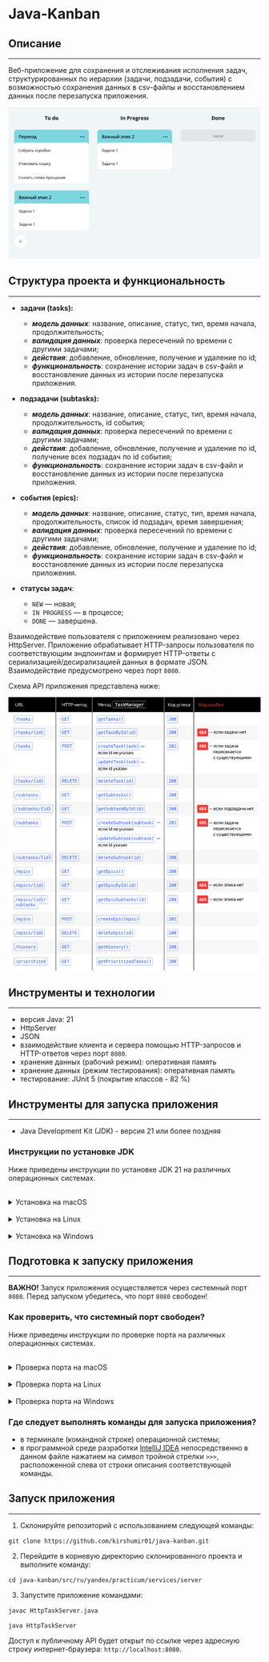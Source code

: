 # Java-Kanban

## Описание
___

Веб-приложение для сохранения и отслеживания исполнения задач, структурированных по иерархии (задачи, подзадачи, события)
с возможностью сохранения данных в csv-файлы и восстановлением данных после перезапуска приложения.

![](https://github.com/kirshumir01/java-kanban/blob/main/java-kanban.png)

## Структура проекта и функциональность
___

- **задачи (tasks):**
    - **_модель данных_**: название, описание, статус, тип, время начала, продолжительность;
    - **_валидация данных_**: проверка пересечений по времени с другими задачами;
    - **_действия_**: добавление, обновление, получение и удаление по id;
    - **_функциональность_**: сохранение истории задач в csv-файл и восстановление данных из истории после перезапуска приложения.

- **подзадачи (subtasks):**
    - **_модель данных_**: название, описание, статус, тип, время начала, продолжительность, id события;
    - **_валидация данных_**: проверка пересечений по времени с другими задачами;
    - **_действия_**: добавление, обновление, получение и удаление по id, получение всех подзадач по id события;
    - **_функциональность_**: сохранение истории задач в csv-файл и восстановление данных из истории после перезапуска приложения.

- **события (epics):**
    - **_модель данных_**: название, описание, статус, тип, время начала, продолжительность, список id подзадач, время завершения;
    - **_валидация данных_**: проверка пересечений по времени с другими задачами;
    - **_действия_**: добавление, обновление, получение и удаление по id;
    - **_функциональность_**: сохранение истории задач в csv-файл и восстановление данных из истории после перезапуска приложения.

- **статусы задач**:
    - ```NEW``` — новая;
    - ```IN PROGRESS``` — в процессе;
    - ```DONE``` — завершена.

Взаимодействие пользователя с приложением реализовано через HttpServer.
Приложение обрабатывает HTTP-запросы пользователя по соответствующим эндпоинтам и формирует HTTP-ответы с сериализацией/десирализацией данных в формате JSON.
Взаимодействие предусмотрено через порт ```8080```.

Схема API приложения представлена ниже:

![](https://github.com/kirshumir01/java-kanban/blob/main/java-kanban-api.png)

## Инструменты и технологии
___

- версия Java: 21
- HttpServer
- JSON
- взаимодействие клиента и сервера помощью HTTP-запросов и HTTP-ответов через порт ```8080```.
- хранение данных (рабочий режим): оперативная память 
- хранение данных (режим тестирования): оперативная память
- тестирование: JUnit 5 (покрытие классов - 82 %)

## Инструменты для запуска приложения
___

- Java Development Kit (JDK) - версия 21 или более поздняя

### Инструкции по установке JDK

Ниже приведены инструкции по установке JDK 21 на различных операционных системах.

<br>

<details>

<summary> Установка на macOS </summary>

Установите Homebrew запуском следующей команды в терминале (командной строке) операционной системы:

```shell
/bin/bash -c "$(curl -fsSL https://raw.githubusercontent.com/Homebrew/install/HEAD/install.sh)"
```

Установите JDK 21 с помощью Homebrew:

```shell
brew install openjdk@21
```

Создайте символическую ссылку, чтобы система могла найти JDK:

```shell
sudo ln -sfn /opt/homebrew/opt/openjdk@21/libexec/openjdk.jdk /Library/Java/JavaVirtualMachines/openjdk-21.jdk
```

Добавьте JDK 21 в PATH. Откройте файл .zshrc (или .bash_profile, в зависимости от используемой оболочки) и добавьте следующую строку:

```
echo 'export PATH="/opt/homebrew/opt/openjdk@21/bin:$PATH"' >> ~/.zshrc
```

Перезагрузите терминал или примените изменения с помощью команды:

```shell
source ~/.zshrc
```

Проверьте установленную версию Java:

```shell
java -version
```
</details>

<br>

<details>

<summary> Установка на Linux </summary>

Откройте терминал и выполните команду для обновления списка пакетов:

```shell
sudo apt update
```

Установите JDK 21:

```shell
sudo apt install openjdk-21-jdk
```

Убедитесь, что JDK установлен и настроен корректно:

```shell
java -version
```

</details>

<br>

<details>

<summary> Установка на Windows </summary>

1. Скачайте установочный файл JDK 21 с официального сайта [Oracle](https://www.oracle.com/java/technologies/javase/jdk21-archive-downloads.html) или OpenJDK.

2. Запустите установочный файл и следуйте инструкциям установщика.

3. После установки настройте переменную среды JAVA_HOME:
- откройте ```Системные настройки``` > ```Переменные среды```;
- в разделе ```Системные переменные``` нажмите ```Создать``` и введите:
  - имя переменной: ```JAVA_HOME```
  - значение переменной: путь к установленной JDK (например, ```C:\Program Files\Java\jdk-21```).
- добавьте ```JAVA_HOME\bin``` в переменную Path.

4. Проверьте версию Java в командной строке:

```shell
java -version
```

</details>

## Подготовка к запуску приложения
___

**ВАЖНО!** Запуск приложения осуществляется через системный порт ```8080```. Перед запуском убедитесь, что порт ```8080``` свободен!

### Как проверить, что системный порт свободен?

Ниже приведены инструкции по проверке порта на различных операционных системах.

<br>

<details>

<summary> Проверка порта на macOS </summary>

Откройте терминал.

Выполните следующую команду, заменив ```PORT``` на номер порта, который нужно проверить:

```
lsof -i :PORT
```

Если порт занят, команда выведет список процессов, использующих порт. Для завершения процесса используйте команду:

```
kill -9 PID
```
где ```PID``` — идентификатор процесса из вывода предыдущей команды.

Если порт свободен, команда не вернет никаких данных.

</details>

<br>

<details>

<summary> Проверка порта на Linux </summary>

Откройте терминал.

Выполните следующую команду, заменив ```PORT``` на номер порта:

```
sudo lsof -i :PORT
```

Если порт занят, команда выведет список процессов, использующих порт. Для завершения процесса используйте команду:

```
sudo kill -9 PID
```
где ```PID``` — идентификатор процесса из вывода предыдущей команды.

Если порт свободен, команда не вернет никаких данных.

</details>

<br>

<details>

<summary> Проверка порта на Windows </summary>

Откройте командную строку (cmd) или PowerShell с правами администратора.

Выполните следующую команду, заменив ```PORT``` на номер порта:

```
netstat -aon | findstr :PORT
```

Если порт занят, команда выведет информацию о процессе, использующем порт. Обратите внимание на PID (идентификатор процесса).

Чтобы завершить процесс, откройте ```Диспетчер задач```, перейдите на вкладку ```Подробности```, найдите процесс с соответствующим PID и завершите его.

Если порт свободен, команда не вернет никаких данных.

</details>

### Где следует выполнять команды для запуска приложения?

- в терминале (командной строке) операционной системы;
- в программной среде разработки [IntelliJ IDEA](https://www.jetbrains.com/ru-ru/idea/download/other.html) непосредственно в данном файле нажатием на символ тройной стрелки ```>>>```, расположенной слева от строки описания соответствующей команды.

## Запуск приложения
___

1. Склонируйте репозиторий с использованием следующей команды:

```shell
git clone https://github.com/kirshumir01/java-kanban.git
```

2. Перейдите в корневую директорию склонированного проекта и выполните команду:

```shell
cd java-kanban/src/ru/yandex/practicum/services/server
```

3. Запустите приложение командами:

```shell
javac HttpTaskServer.java
```

```shell
java HttpTaskServer
```

Доступ к публичному API будет открыт по ссылке через адресную строку интернет-браузера: `http://localhost:8080`.
